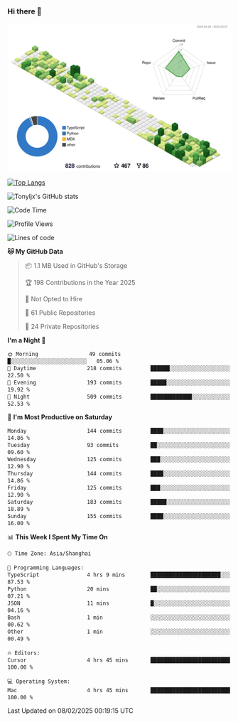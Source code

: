### Hi there 👋

![](./profile-3d-contrib/profile-green-animate.svg)

 

[![Top Langs](https://github-readme-stats.vercel.app/api/top-langs/?username=tonyljx)](https://github.com/anuraghazra/github-readme-stats)

![Tonyljx's GitHub stats](https://github-readme-stats.vercel.app/api?username=tonyljx&theme=default&show_icons=true)

 

<!--START_SECTION:waka-->
![Code Time](http://img.shields.io/badge/Code%20Time-1%2C155%20hrs%2050%20mins-blue)

![Profile Views](http://img.shields.io/badge/Profile%20Views-0-blue)

![Lines of code](https://img.shields.io/badge/From%20Hello%20World%20I%27ve%20Written-774.3%20thousand%20lines%20of%20code-blue)

**🐱 My GitHub Data** 

> 📦 1.1 MB Used in GitHub's Storage 
 > 
> 🏆 198 Contributions in the Year 2025
 > 
> 🚫 Not Opted to Hire
 > 
> 📜 61 Public Repositories 
 > 
> 🔑 24 Private Repositories 
 > 
**I'm a Night 🦉** 

```text
🌞 Morning                49 commits          █░░░░░░░░░░░░░░░░░░░░░░░░   05.06 % 
🌆 Daytime                218 commits         ██████░░░░░░░░░░░░░░░░░░░   22.50 % 
🌃 Evening                193 commits         █████░░░░░░░░░░░░░░░░░░░░   19.92 % 
🌙 Night                  509 commits         █████████████░░░░░░░░░░░░   52.53 % 
```
📅 **I'm Most Productive on Saturday** 

```text
Monday                   144 commits         ████░░░░░░░░░░░░░░░░░░░░░   14.86 % 
Tuesday                  93 commits          ██░░░░░░░░░░░░░░░░░░░░░░░   09.60 % 
Wednesday                125 commits         ███░░░░░░░░░░░░░░░░░░░░░░   12.90 % 
Thursday                 144 commits         ████░░░░░░░░░░░░░░░░░░░░░   14.86 % 
Friday                   125 commits         ███░░░░░░░░░░░░░░░░░░░░░░   12.90 % 
Saturday                 183 commits         █████░░░░░░░░░░░░░░░░░░░░   18.89 % 
Sunday                   155 commits         ████░░░░░░░░░░░░░░░░░░░░░   16.00 % 
```


📊 **This Week I Spent My Time On** 

```text
🕑︎ Time Zone: Asia/Shanghai

💬 Programming Languages: 
TypeScript               4 hrs 9 mins        ██████████████████████░░░   87.53 % 
Python                   20 mins             ██░░░░░░░░░░░░░░░░░░░░░░░   07.21 % 
JSON                     11 mins             █░░░░░░░░░░░░░░░░░░░░░░░░   04.16 % 
Bash                     1 min               ░░░░░░░░░░░░░░░░░░░░░░░░░   00.62 % 
Other                    1 min               ░░░░░░░░░░░░░░░░░░░░░░░░░   00.49 % 

🔥 Editors: 
Cursor                   4 hrs 45 mins       █████████████████████████   100.00 % 

💻 Operating System: 
Mac                      4 hrs 45 mins       █████████████████████████   100.00 % 
```


 Last Updated on 08/02/2025 00:19:15 UTC
<!--END_SECTION:waka-->
